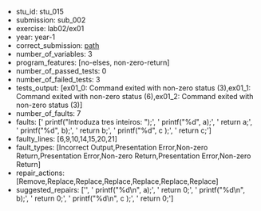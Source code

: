 - stu_id: stu_015	       
- submission: sub_002
- exercise: lab02/ex01
- year: year-1
- correct_submission: [path](https://github.com/pmorvalho/C-Pack-IPAs/blob/main/correct_submissions/year-1/lab02/ex01/ex01-stu_015-sub_009)
- number_of_variables: 3
- program_features: [no-elses, non-zero-return] 
- number_of_passed_tests: 0
- number_of_failed_tests: 3
- tests_output: [ex01_0: Command exited with non-zero status (3),ex01_1: Command exited with non-zero status (6),ex01_2: Command exited with non-zero status (3)]
- number_of_faults: 7
- faults: [' printf("Introduza tres inteiros: ");', ' 	printf("%d", a);', ' 	return a;', '    printf("%d", b);', '    return b;', ' 	printf("%d", c );', ' 	return c;']
- faulty_lines: [6,9,10,14,15,20,21]
- fault_types: [Incorrect Output,Presentation Error,Non-zero Return,Presentation Error,Non-zero Return,Presentation Error,Non-zero Return]
- repair_actions: [Remove,Replace,Replace,Replace,Replace,Replace,Replace] 
- suggested_repairs: ['', ' 	printf("%d\n", a);', ' 	return 0;', '    printf("%d\n", b);', '    return 0;', ' 	printf("%d\n", c );', ' 	return 0;']
